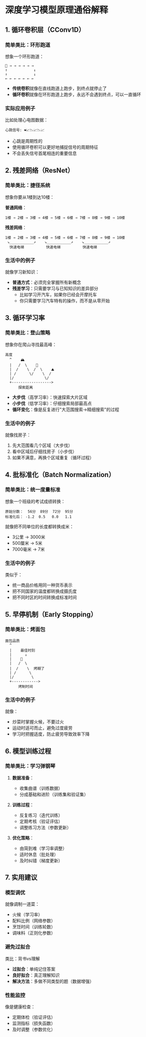 # 深度学习模型原理通俗解释

## 1. 循环卷积层（CConv1D）

### 简单类比：环形跑道
想象一个环形跑道：
```
🏃 → → → → → →
↑            ↓
↑            ↓
← ← ← ← ← ← ←
```

- **传统卷积**就像在直线跑道上跑步，到终点就停止了
- **循环卷积**就像在环形跑道上跑步，永远不会遇到终点，可以一直循环

### 实际应用例子
比如处理心电图数据：
```
心跳信号: ❤️📈📉📈📉📈
```
- 心跳是周期性的
- 使用循环卷积可以更好地捕捉信号的周期特征
- 不会丢失信号首尾相连的重要信息

## 2. 残差网络（ResNet）

### 简单类比：捷径系统
想象你要从1楼到达10楼：

**普通网络**：
```
1楼 → 2楼 → 3楼 → 4楼 → 5楼 → 6楼 → 7楼 → 8楼 → 9楼 → 10楼
```

**残差网络**：
```
1楼 → 2楼 → 3楼 → 4楼 → 5楼 → 6楼 → 7楼 → 8楼 → 9楼 → 10楼
 ↘___________↗    ↘___________↗    ↘___________↗
  快速电梯          快速电梯          快速电梯
```

### 生活中的例子
就像学习新知识：
- **普通方式**：必须完全掌握所有新概念
- **残差学习**：只需要学习与已知知识的差异部分
  - 比如学习开汽车，如果你已经会开摩托车
  - 你只需要学习汽车特有的操作，而不是从零开始

## 3. 循环学习率

### 简单类比：登山策略
想象你在爬山寻找最高峰：
```
高度
  ^    🏔️
  |   /  \    🗻
  |  /    \  /  \    ⛰️
  | /      \/    \  /
  |/              \/
  +------------------>
      探索距离
```

- **大步伐**（高学习率）：快速探索大片区域
- **小步伐**（低学习率）：仔细搜索局部最高点
- **循环变化**：像是反复进行"大范围搜索→精细搜索"的过程

### 生活中的例子
就像找房子：
1. 先大范围看几个区域（大步伐）
2. 看中区域后仔细找房子（小步伐）
3. 如果不满意，再换个区域重复（循环过程）

## 4. 批标准化（Batch Normalization）

### 简单类比：统一度量标准
想象一个班级的考试成绩转换：
```
原始分数：  56分  89分  72分  95分
标准化后： -1.2  0.5   0.0   1.1
```

就像把不同单位的长度都转换成米：
- 3公里 → 3000米
- 500厘米 → 5米
- 7000毫米 → 7米

### 生活中的例子
类似于：
- 统一商品价格用同一种货币表示
- 把不同国家的温度都转换成摄氏度
- 把不同时区的时间转换成标准时间

## 5. 早停机制（Early Stopping）

### 简单类比：烤面包
```
面包品质
  ^
  |    最佳时刻
  |      ↓
  |    🍞
  |   /  \
  |  /    \  烤糊了
  | /      \
  |/        \
  +------------>
      烤制时间
```

### 生活中的例子
就像：
- 炒菜时掌握火候，不要过火
- 运动时适可而止，避免过度疲劳
- 学习时把握适度，防止疲劳导致效率下降

## 6. 模型训练过程

### 简单类比：学习弹钢琴
1. **数据准备**：
   - 收集曲谱（训练数据）
   - 分成基础和进阶（训练集和验证集）

2. **训练过程**：
   - 反复练习（迭代训练）
   - 定期考核（验证评估）
   - 调整练习方法（参数更新）

3. **优化策略**：
   - 由简到难（学习率调整）
   - 适时休息（批处理）
   - 及时纠错（梯度更新）

## 7. 实用建议

### 模型调优
就像调制一道菜：
- 火候（学习率）
- 配料比例（网络参数）
- 烹饪时间（训练轮数）
- 调味料（正则化参数）

### 避免过拟合
类比：背书vs理解
- **过拟合**：单纯记住答案
- **良好拟合**：真正理解知识
- **解决方法**：多做不同类型的题（数据增强）

### 性能监控
像是健康检查：
- 定期体检（验证评估）
- 监测指标（损失函数）
- 及时调整（参数优化）
